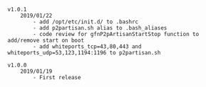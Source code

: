 	v1.0.1
		2019/01/22
			- add /opt/etc/init.d/ to .bashrc
			- add p2partisan.sh alias to .bash_aliases
			- code review for gfnP2pArtisanStartStop function to add/remove start on boot
			- add whiteports_tcp=43,80,443 and whiteports_udp=53,123,1194:1196 to p2partisan.sh

	v1.0.0
		2019/01/19
			- First release
